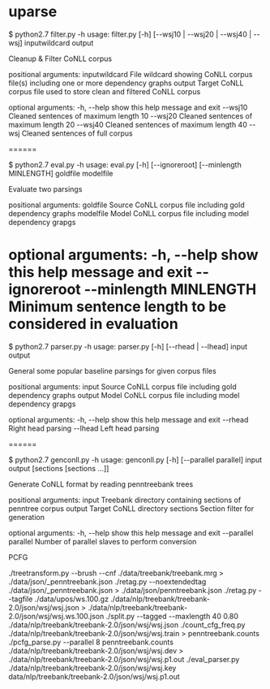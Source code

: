 uparse
======
$ python2.7 filter.py -h
usage: filter.py [-h] [--wsj10 | --wsj20 | --wsj40 | --wsj]
                 inputwildcard output

Cleanup & Filter CoNLL corpus

positional arguments:
  inputwildcard  File wildcard showing CoNLL corpus file(s) including one or
                 more dependency graphs
  output         Target CoNLL corpus file used to store clean and filtered
                 CoNLL corpus

optional arguments:
  -h, --help     show this help message and exit
  --wsj10        Cleaned sentences of maximum length 10
  --wsj20        Cleaned sentences of maximum length 20
  --wsj40        Cleaned sentences of maximum length 40
  --wsj          Cleaned sentences of full corpus

======

$ python2.7 eval.py -h
usage: eval.py [-h] [--ignoreroot] [--minlength MINLENGTH] goldfile modelfile

Evaluate two parsings

positional arguments:
  goldfile              Source CoNLL corpus file including gold dependency
                        graphs
  modelfile             Model CoNLL corpus file including model dependency
                        grapgs

optional arguments:
  -h, --help            show this help message and exit
  --ignoreroot
  --minlength MINLENGTH
                        Minimum sentence length to be considered in evaluation
======

$ python2.7 parser.py -h
usage: parser.py [-h] [--rhead | --lhead] input output

General some popular baseline parsings for given corpus files

positional arguments:
  input       Source CoNLL corpus file including gold dependency graphs
  output      Model CoNLL corpus file including model dependency grapgs

optional arguments:
  -h, --help  show this help message and exit
  --rhead     Right head parsing
  --lhead     Left head parsing

======

$ python2.7 genconll.py -h
usage: genconll.py [-h] [--parallel parallel]
                   input output [sections [sections ...]]

Generate CoNLL format by reading penntreebank trees

positional arguments:
  input                Treebank directory containing sections of penntree
                       corpus
  output               Target CoNLL directory
  sections             Section filter for generation

optional arguments:
  -h, --help           show this help message and exit
  --parallel parallel  Number of parallel slaves to perform conversion


PCFG

./treetransform.py  --brush --cnf ./data/treebank/treebank.mrg > ./data/json/_penntreebank.json
./retag.py --noextendedtag ./data/json/_penntreebank.json > ./data/json/penntreebank.json
./retag.py --tagfile ./data/upos/ws.100.gz ./data/nlp/treebank/treebank-2.0/json/wsj/wsj.json > ./data/nlp/treebank/treebank-2.0/json/wsj/wsj.ws.100.json
./split.py --tagged --maxlength 40 0.80 ./data/nlp/treebank/treebank-2.0/json/wsj/wsj.json
./count_cfg_freq.py ./data/nlp/treebank/treebank-2.0/json/wsj/wsj.train > penntreebank.counts
./pcfg_parse.py --parallel 8 penntreebank.counts ./data/nlp/treebank/treebank-2.0/json/wsj/wsj.dev > ./data/nlp/treebank/treebank-2.0/json/wsj/wsj.p1.out
./eval_parser.py ./data/nlp/treebank/treebank-2.0/json/wsj/wsj.key data/nlp/treebank/treebank-2.0/json/wsj/wsj.p1.out

